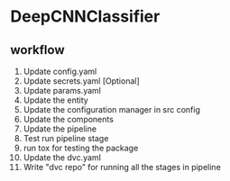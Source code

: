 # DeepCNNClassifier

## workflow

1. Update config.yaml
2. Update secrets.yaml [Optional]
3. Update params.yaml
4. Update the entity
5. Update the configuration manager in src config
6. Update the components
7. Update the pipeline
8. Test run pipeline stage
9. run tox for testing the package
10. Update the dvc.yaml
11. Write "dvc repo" for running all the stages in pipeline
